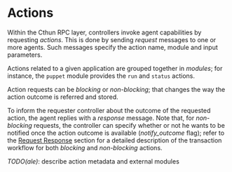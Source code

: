 Actions
===

Within the Cthun RPC layer, controllers invoke agent capabilities by requesting
*actions*. This is done by sending *request* messages to one or more agents.
Such messages specify the action name, module and input parameters.

Actions related to a given application are grouped together in *modules*; for
instance, the `puppet` module provides the `run` and `status` actions.

Action requests can be *blocking* or *non-blocking*; that changes the way the
action outcome is referred and stored.

To inform the requester controller about the outcome of the requested action,
the agent replies with a *response* message. Note that, for *non-blocking*
requests, the controller can specify whether or not he wants to be notified once
the action outcome is available (*notify_outcome* flag); refer to the
[Request Response][1] section for a detailed description of the transaction
workflow for both *blocking* and *non-blocking* actions.

*TODO(ale)*: describe action metadata and external modules

[1]: request_response.md
